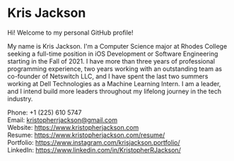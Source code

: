 # Kris Jackson

Hi! Welcome to my personal GitHub profile! 

My name is Kris Jackson. I'm a Computer Science major at Rhodes College seeking a full-time position in iOS Development or Software Engineering starting in the Fall of 2021. I have more than three years of professional programming experience, two years working with an outstanding team as co-founder of Netswitch LLC, and I have spent the last two summers working at Dell Technologies as a Machine Learning Intern. I am a leader, and I intend build more leaders throughout my lifelong journey in the tech industry.

Phone: +1 (225) 610 5747<br/>
Email: kristopherrjackson@gmail.com<br/>
Website: <https://www.kristopherjackson.com><br/>
Resume: <https://www.kristopherjackson.com/resume/><br/>
Portfolio: <https://www.instagram.com/krisjackson.portfolio/><br/>
LinkedIn: <https://www.linkedin.com/in/KristopherRJackson/><br/>

<!--
**KrisJackson/KrisJackson** is a ✨ _special_ ✨ repository because its `README.md` (this file) appears on your GitHub profile.

Here are some ideas to get you started:

- 🔭 I’m currently working on ...
- 🌱 I’m currently learning ...
- 👯 I’m looking to collaborate on ...
- 🤔 I’m looking for help with ...
- 💬 Ask me about ...
- 📫 How to reach me: ...
- 😄 Pronouns: ...
- ⚡ Fun fact: ...
-->
